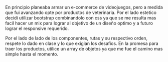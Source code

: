 En principio planeaba armar un e-commerce de videojuegos, pero a medida que fui avanzando opte por productos de veterinaria.
Por el lado estetico decidi utilizar bootstrap combinandolo con css ya que se me resulta mas facil hacer un mix para lograr al objetivo de un diseño optimo y a futuro lograr el responsive requerido.

Por el lado de lado de los componentes, rutas y su respectivo orden, respete lo dado en clase y lo que exigian los desafios.
En la promesa para traer los productos, utilice un array de objetos ya que me fue el camino mas simple hasta el momento.


